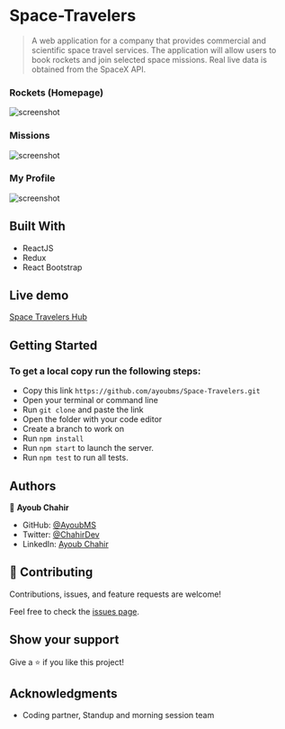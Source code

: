 # Space-Travelers

> A web application for a company that provides commercial and scientific space travel services. The application will allow users to book rockets and join selected space missions. Real live data is obtained from the SpaceX API.

### Rockets (Homepage)

![screenshot](./rockets.png)

### Missions

![screenshot](./missions.png)

### My Profile

![screenshot](./profile.png)

## Built With

- ReactJS
- Redux
- React Bootstrap

## Live demo

[Space Travelers Hub](https://ayoubms.github.io/Space-Travelers/#/)

## Getting Started

### To get a local copy run the following steps:

- Copy this link `https://github.com/ayoubms/Space-Travelers.git`
- Open your terminal or command line
- Run `git clone` and paste the link
- Open the folder with your code editor
- Create a branch to work on
- Run `npm install`
- Run `npm start` to launch the server.
- Run `npm test` to run all tests.

## Authors

👤 **Ayoub Chahir**

- GitHub: [@AyoubMS](https://github.com/AyoubMS)
- Twitter: [@ChahirDev](https://twitter.com/ChahirDev)
- LinkedIn: [Ayoub Chahir](https://www.linkedin.com/in/ayoub-chahir/)

## 🤝 Contributing

Contributions, issues, and feature requests are welcome!

Feel free to check the [issues page](https://github.com/AyoubMS/Space-Travelers/issues).

## Show your support

Give a ⭐️ if you like this project!

## Acknowledgments

- Coding partner, Standup and morning session team
